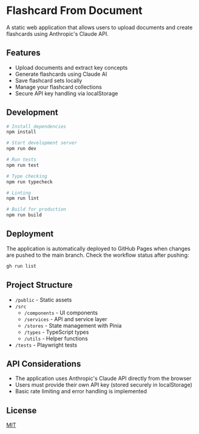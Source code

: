 # Flashcard From Document

A static web application that allows users to upload documents and create flashcards using Anthropic's Claude API.

## Features

- Upload documents and extract key concepts
- Generate flashcards using Claude AI
- Save flashcard sets locally
- Manage your flashcard collections
- Secure API key handling via localStorage

## Development

```bash
# Install dependencies
npm install

# Start development server
npm run dev

# Run tests
npm run test

# Type checking
npm run typecheck

# Linting
npm run lint

# Build for production
npm run build
```

## Deployment

The application is automatically deployed to GitHub Pages when changes are pushed to the main branch. Check the workflow status after pushing:

```bash
gh run list
```

## Project Structure

- `/public` - Static assets
- `/src`
  - `/components` - UI components
  - `/services` - API and service layer
  - `/stores` - State management with Pinia
  - `/types` - TypeScript types
  - `/utils` - Helper functions
- `/tests` - Playwright tests

## API Considerations

- The application uses Anthropic's Claude API directly from the browser
- Users must provide their own API key (stored securely in localStorage)
- Basic rate limiting and error handling is implemented

## License

[MIT](LICENSE)
